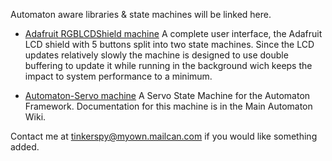 Automaton aware libraries & state machines will be linked here. 

  * [Adafruit RGBLCDShield machine](/tinkerspy/Automaton_Adafruit_RGBLCDShield) A complete user interface, the Adafruit LCD shield with 5 buttons split into two state machines. Since the LCD updates relatively slowly the machine is designed to use double buffering to update it while running in the background wich keeps the impact to system performance to a minimum.

  * [Automaton-Servo machine](/tinkerspy/Automaton-Servo) A Servo State Machine for the Automaton Framework. Documentation for this machine is in the Main Automaton Wiki.

Contact me at tinkerspy@myown.mailcan.com if you would like something added.
